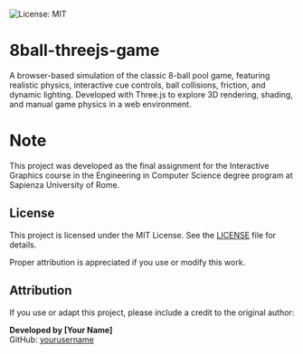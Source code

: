 ![License: MIT](https://img.shields.io/badge/License-MIT-yellow.svg)

# 8ball-threejs-game
A browser-based simulation of the classic 8-ball pool game, featuring realistic physics, interactive cue controls, ball collisions, friction, and dynamic lighting. Developed with Three.js to explore 3D rendering, shading, and manual game physics in a web environment.

# Note
This project was developed as the final assignment for the Interactive Graphics course in the Engineering in Computer Science degree program at Sapienza University of Rome.

## License

This project is licensed under the MIT License. See the [LICENSE](./LICENSE) file for details.

Proper attribution is appreciated if you use or modify this work.

## Attribution

If you use or adapt this project, please include a credit to the original author:

**Developed by [Your Name]**  
GitHub: [yourusername](https://github.com/yourusername)

